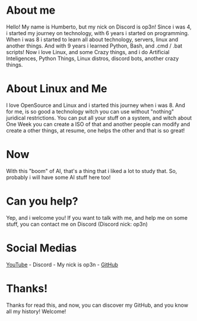# About me
Hello! My name is Humberto, but my nick on Discord is op3n!
Since i was 4, i started my journey on technology, with 6 years i started on programming.
When i was 8 i started to learn all about technology, servers, linux and another things.
And with 9 years i learned Python, Bash, and .cmd / .bat scripts!
Now i love Linux, and some Crazy things, and i do Artificial Inteligences, Python Things, Linux distros, discord bots, another crazy things.

# About Linux and Me
I love OpenSource and Linux and i started this journey when i was 8. And for me, is so good a technology witch you can use without "nothing" juridical restrictions. You can put all your stuff on a system, and witch about One Week you can create a ISO of that and another people can modify and create a other things, at resume, one helps the other and that is so great!

# Now
With this "boom" of AI, that's a thing that i liked a lot to study that. So, probably i will have some AI stuff here too!

# Can you help?
Yep, and i welcome you! If you want to talk with me, and help me on some stuff, you can contact me on Discord (Discord nick: op3n)

# Social Medias
[YouTube](https://www.youtube.com/@watcl/)
              -
Discord - My nick is op3n
            - 
[GitHub](https://github.com/op3ny)

# Thanks!
Thanks for read this, and now, you can discover my GitHub, and you know all my history! Welcome!
